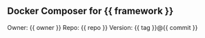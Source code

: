 ## Docker Composer for {{ framework }}

Owner: {{ owner }}
Repo: {{ repo }}
Version: {{ tag }}@{{ commit }}
